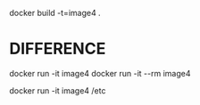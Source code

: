 docker build -t=image4 .

# DIFFERENCE
docker run -it image4 
docker run -it --rm image4 

docker run -it image4 /etc


